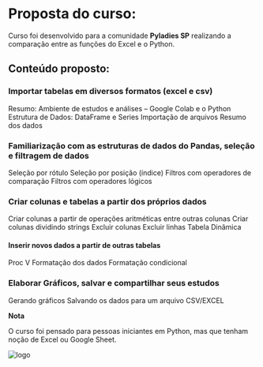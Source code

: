 # Proposta do curso:

Curso foi desenvolvido para a comunidade **Pyladies SP** realizando a comparação entre as funções do Excel e o Python.

## Conteúdo proposto:

### Importar tabelas em diversos formatos (excel e csv)
Resumo: Ambiente de estudos e análises – Google Colab e o Python
Estrutura de Dados: DataFrame e Series
Importação de arquivos
Resumo dos dados

### Familiarização com as estruturas de dados do Pandas, seleção e filtragem de dados

Seleção por rótulo
Seleção por posição (índice)
Filtros com operadores de comparação
Filtros com operadores lógicos

### Criar colunas e tabelas a partir dos próprios dados

Criar colunas a partir de operações aritméticas entre outras colunas
Criar colunas dividindo strings 
Excluir colunas 
Excluir linhas
Tabela Dinâmica

#### Inserir novos dados a partir de outras tabelas

Proc V
Formatação dos dados
Formatação condicional

### Elaborar Gráficos, salvar e compartilhar seus estudos 

Gerando gráficos 
Salvando os dados para um arquivo CSV/EXCEL 

**Nota**

O curso foi pensado para pessoas iniciantes em Python, mas que tenham noção de Excel ou Google Sheet.

![logo](https://user-images.githubusercontent.com/20840723/155858334-105f129b-9bcf-4286-b19e-edecd68420a1.png)
